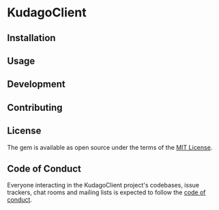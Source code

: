 # KudagoClient

## Installation

## Usage

## Development


## Contributing


## License

The gem is available as open source under the terms of the [MIT License](https://opensource.org/licenses/MIT).

## Code of Conduct

Everyone interacting in the KudagoClient project's codebases, issue trackers, chat rooms and mailing lists is expected to follow the [code of conduct](https://github.com/[USERNAME]/kudago-client/blob/master/CODE_OF_CONDUCT.md).
